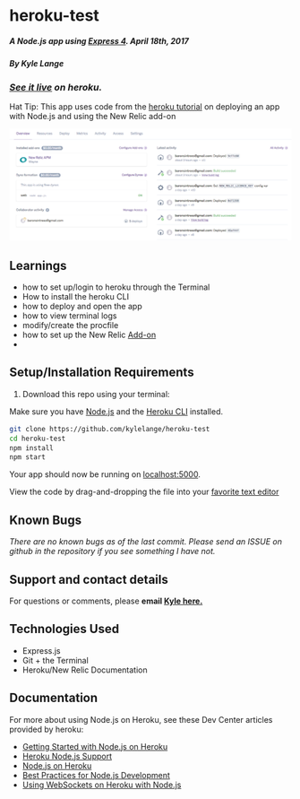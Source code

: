 # heroku-test

##### _A Node.js app using [Express 4](http://expressjs.com/). April 18th, 2017_

##### By _**Kyle Lange**_

### _[See it live](https://powerful-wave-18447.herokuapp.com/cool) on heroku._

Hat Tip: This app uses code from the [heroku tutorial](https://devcenter.heroku.com/articles/getting-started-with-nodejs#introduction) on deploying an app with Node.js and using the New Relic add-on

![screenshot](heroku-screenshot.png)


## Learnings

* how to set up/login to heroku through the Terminal
* How to install the heroku CLI
* how to deploy and open the app
* how to view terminal logs
* modify/create the procfile
* how to set up the New Relic [Add-on](https://docs.newrelic.com/docs/agents/nodejs-agent/hosting-services/nodejs-agent-heroku)
* 



## Setup/Installation Requirements

1. Download this repo using your terminal:

Make sure you have [Node.js](http://nodejs.org/) and the [Heroku CLI](https://cli.heroku.com/) installed.

```sh
git clone https://github.com/kylelange/heroku-test
cd heroku-test
npm install
npm start
```
Your app should now be running on [localhost:5000](http://localhost:5000/).

View the code by drag-and-dropping the file into your [favorite text editor](https://atom.io)

## Known Bugs

_There are no known bugs as of the last commit. Please send an ISSUE on github in the repository if you see something I have not._

## Support and contact details

For questions or comments, please __email  [Kyle here.](baronsintrees@gmail.com)__

## Technologies Used

* Express.js
* Git + the Terminal
* Heroku/New Relic Documentation

## Documentation

For more about using Node.js on Heroku, see these Dev Center articles provided by heroku:

- [Getting Started with Node.js on Heroku](https://devcenter.heroku.com/articles/getting-started-with-nodejs)
- [Heroku Node.js Support](https://devcenter.heroku.com/articles/nodejs-support)
- [Node.js on Heroku](https://devcenter.heroku.com/categories/nodejs)
- [Best Practices for Node.js Development](https://devcenter.heroku.com/articles/node-best-practices)
- [Using WebSockets on Heroku with Node.js](https://devcenter.heroku.com/articles/node-websockets)
